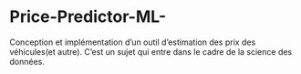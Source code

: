 # Price-Predictor-ML-
Conception et implémentation d’un outil d’estimation des prix des véhicules(et autre). C’est un sujet qui entre dans le cadre de la science des données.
